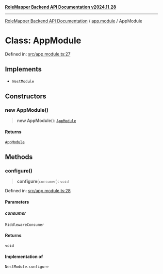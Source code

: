 [**RoleMapper Backend API Documentation v2024.11.28**](../../README.md)

***

[RoleMapper Backend API Documentation](../../modules.md) / [app.module](../README.md) / AppModule

# Class: AppModule

Defined in: [src/app.module.ts:27](https://github.com/FlowCraft-AG/RoleMapper/blob/2b9cb86a69a058eebb4388dc6380ab3f35004bd1/backend/src/app.module.ts#L27)

## Implements

- `NestModule`

## Constructors

### new AppModule()

> **new AppModule**(): [`AppModule`](AppModule.md)

#### Returns

[`AppModule`](AppModule.md)

## Methods

### configure()

> **configure**(`consumer`): `void`

Defined in: [src/app.module.ts:28](https://github.com/FlowCraft-AG/RoleMapper/blob/2b9cb86a69a058eebb4388dc6380ab3f35004bd1/backend/src/app.module.ts#L28)

#### Parameters

##### consumer

`MiddlewareConsumer`

#### Returns

`void`

#### Implementation of

`NestModule.configure`
